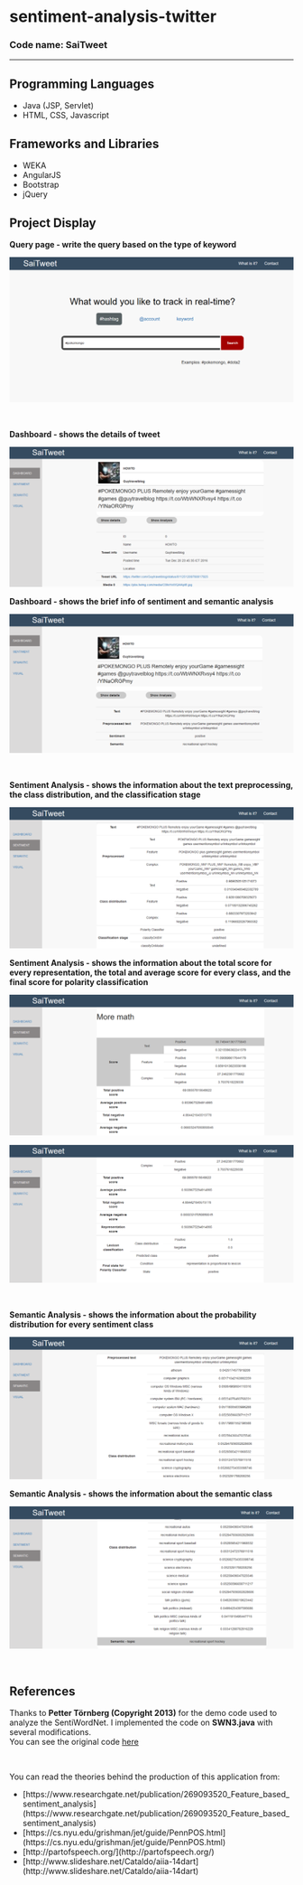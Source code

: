 # sentiment-analysis-twitter

### Code name: SaiTweet

-----

## Programming Languages

<ul>
	<li>Java (JSP, Servlet)</li>
	<li>HTML, CSS, Javascript</li>
</ul>

## Frameworks and Libraries

<ul>
	<li>WEKA</li>
	<li>AngularJS</li>
	<li>Bootstrap</li>
	<li>jQuery</li>
</ul>

## Project Display

**Query page - write the query based on the type of keyword**

![Query page - write the query based on the type of keyword](readme/img/query_page.png)

<br />

**Dashboard - shows the details of tweet**

![Dashboard - shows the details of tweet](readme/img/dashboard0.png)

**Dashboard - shows the brief info of sentiment and semantic analysis**

![Dashboard - shows the brief info of sentiment and semantic analysis](readme/img/dashboard1.png)

<br />

**Sentiment Analysis - shows the information about the text preprocessing, the class distribution, and the classification stage**

![Sentiment Analysis - preprocessed text, class distribution, and classification stage](readme/img/sentiment0.png)

**Sentiment Analysis - shows the information about the total score for every representation, the total and average score for every class, and the final score for polarity classification**

![Sentiment Analysis - total score for every representation, total and average score for every class, and final score for polarity classification](readme/img/sentiment1.png)

![Sentiment Analysis - total score for every representation, total and average score for every class, and final score for polarity classification](readme/img/sentiment2.png)

<br />

**Semantic Analysis - shows the information about the probability distribution for every sentiment class**

![Semantic Analysis - shows the information about the probability distribution for every sentiment class](readme/img/semantic0.png)

**Semantic Analysis - shows the information about the semantic class**

![Semantic Analysis - shows the information about the semantic class](readme/img/semantic1.png)

<br />

## References

Thanks to **Petter Törnberg (Copyright 2013)** for the demo code used to analyze the SentiWordNet. I implemented the code on **SWN3.java** with several modifications.<br />
You can see the original code [here](sentiwordnet.isti.cnr.it/code/SentiWordNetDemoCode.java)<br />

<br />

You can read the theories behind the production of this application from:<br />
<ul>
	<li> [https://www.researchgate.net/publication/269093520_Feature_based_sentiment_analysis](https://www.researchgate.net/publication/269093520_Feature_based_sentiment_analysis) </li>
	<li> [https://cs.nyu.edu/grishman/jet/guide/PennPOS.html](https://cs.nyu.edu/grishman/jet/guide/PennPOS.html) </li>
	<li> [http://partofspeech.org/](http://partofspeech.org/) </li>
	<li> [http://www.slideshare.net/Cataldo/aiia-14dart](http://www.slideshare.net/Cataldo/aiia-14dart) </li>
</ul>
